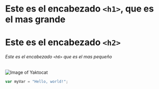 # Este es el encabezado `<h1>`, que es el mas grande
# Este es el encabezado `<h2>`
######  Este es el encabezado `<h6>` que es el mas pequeño

![Image of Yaktocat](https://octodex.github.com/images/yaktocat.png)

``` javascript
var myVar = "Hello, world!";
```
